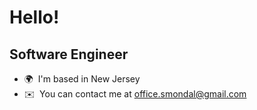 
Hello!
=======================================================================================================================================

Software Engineer
-----------------

* 🌍  I'm based in New Jersey
* ✉️  You can contact me at [office.smondal@gmail.com](mailto:office.smondal@gmail.com)
